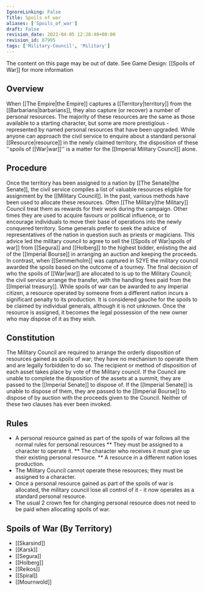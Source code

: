 ```yaml
---
IgnoreLinking: False
Title: Spoils of war
aliases: ['Spoils_of_war']
draft: False
revision_date: 2022-04-05 12:28:40+00:00
revision_id: 87995
tags: ['Military-Council', 'Military']
---
```


The content on this page may be out of date. See Game Design: [[Spoils of War]] for more information
## Overview
When [[The Empire|the Empire]] captures a [[Territory|territory]] from the [[Barbarians|barbarians]], they also capture (or recover) a number of personal resources. The majority of these resources are the same as those available to a starting character, but some are more prestigious - represented by named personal resources that have been upgraded. 
While anyone can approach the civil service to enquire about a standard personal [[Resource|resource]] in the newly claimed territory, the disposition of these ''spoils of [[War|war]]'' is a matter for the [[Imperial Military Council]] alone. 
## Procedure
Once the territory has been assigned to a nation by [[The Senate|the Senate]], the civil service compiles a list of valuable resources eligible for assignment by the [[Military Council]].
In the past, various methods have been used to allocate these resources. Often [[The Military|the Military]] Council treat them as rewards for their work during the campaign. Other times they are used to acquire favours or political influence, or to encourage individuals to move their base of operations into the newly conquered territory. Some generals prefer to seek the advice of representatives of the nation in question such as priests or magicians. This advice led the military council to agree to sell the [[Spoils of War|spoils of war]] from [[Segura]] and [[Holberg]] to the highest bidder,  enlisting the aid of the [[Imperial Bourse]] in arranging an auction and keeping the proceeds. In contrast, when [[Semmerholm]] was captured in 52YE the military council awarded the spoils based on the outcome of a tourney. 
The final decision of who the spoils of [[War|war]] are allocated to is up to the Military Council; the civil service arrange the transfer, with the handling fees paid from the [[Imperial treasury]]. While spoils of war can be awarded to any Imperial citizen, a resource operated by someone from a different nation incurs a significant penalty to its production. It is considered gauche for the spoils to be claimed by individual generals, although it is not unknown.
Once the resource is assigned, it becomes the legal possession of the new owner who may dispose of it as they wish.
## Constitution
The Military Council are required to arrange the orderly disposition of resources gained as spoils of war; they have no mechanism to operate them and are legally forbidden to do so. The recipient or method of disposition of each asset takes place by vote of the Military council. If the Council are unable to complete the disposition of the assets at a summit, they are passed to the [[Imperial Senate]] to dispose of. If the [[Imperial Senate]] is unable to dispose of them, they are passed to the [[Imperial Bourse]] to dispose of by auction with the proceeds given to the Council. Neither of these two clauses has ever been invoked.
## Rules
* A personal resource gained as part of the spoils of war follows all the normal rules for personal resources
** They must be assigned to a character to operate it.
** The character who receives it must give up their existing personal resource.
** A resource in a different nation loses production.
* The Military Council cannot operate these resources; they must be assigned to a character.
* Once a personal resource gained as part of the spoils of war is allocated, the military council lose all control of it - it now operates as a standard personal resource.
* The  usual 2 crown fee for changing personal resource does not need to be paid when allocating spoils of war.
## Spoils of War (By Territory)
* [[Skarsind]]
* [[Karsk]]
* [[Segura]]
* [[Holberg]]
* [[Reikos]]
* [[Spiral]]
* [[Mournwold]]